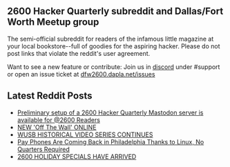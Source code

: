 ## 2600 Hacker Quarterly subreddit and Dallas/Fort Worth Meetup group
The semi-official subreddit for readers of the infamous little magazine at your local bookstore--full of goodies for the aspiring hacker. Please do not post links that violate the reddit's user agreement.

Want to see a new feature or contribute: 
Join us in [discord](https://dfw2600.dapla.net/chat) under #support or open an issue ticket at [dfw2600.dapla.net/issues](https://dfw2600.dapla.net/issues)

## Latest Reddit Posts
<!-- BLOG-POST-LIST:START -->
- [Preliminary setup of a 2600 Hacker Quarterly Mastodon server is available for @2600 Readers](https://www.reddit.com/r/2600/comments/zetywf/preliminary_setup_of_a_2600_hacker_quarterly/)
- [NEW 'Off The Wall' ONLINE](https://2600.com/wall/06-12-2022)
- [WUSB HISTORICAL VIDEO SERIES CONTINUES](https://2600.com/content/wusb-historical-video-series-continues)
- [Pay Phones Are Coming Back in Philadelphia Thanks to Linux, No Quarters Required](https://www.reddit.com/r/2600/comments/z9rrkz/pay_phones_are_coming_back_in_philadelphia_thanks/)
- [2600 HOLIDAY SPECIALS HAVE ARRIVED](https://2600.com/content/2600-holiday-specials-have-arrived)
<!-- BLOG-POST-LIST:END -->
